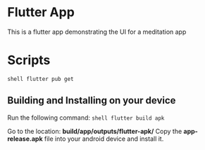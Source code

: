# Flutter App
This is a flutter app demonstrating the UI for a meditation app

# Scripts
`shell
flutter pub get
`

## Building and Installing on your device
Run the following command:
`shell
flutter build apk
`

Go to the location:
**build/app/outputs/flutter-apk/**
Copy the **app-release.apk** file into your android device and install it.